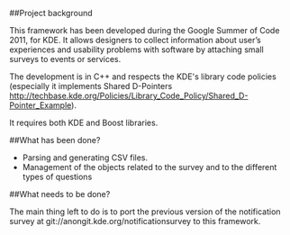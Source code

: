 ##Project background

This framework has been developed during the Google Summer of Code 2011, for KDE.
It allows designers to collect information about user’s experiences and usability problems with software by attaching small surveys to events or services.

The development is in C++ and respects the KDE's library code policies
(especially it implements Shared D-Pointers
 http://techbase.kde.org/Policies/Library_Code_Policy/Shared_D-Pointer_Example).

It requires both KDE and Boost libraries.

##What has been done?

- Parsing and generating CSV files.
- Management of the objects related to the survey and to the different types of questions

##What needs to be done?

The main thing left to do is to port the previous version of the notification survey at git://anongit.kde.org/notificationsurvey to this framework. 
